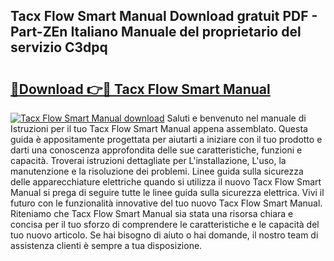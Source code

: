 ## Tacx Flow Smart Manual Download gratuit PDF - Part-ZEn Italiano Manuale del proprietario del servizio C3dpq

# <h2><a href="http://dffwli.blite.top/?on=Tacx+Flow+Smart+Manual">🔗Download 👉🔴 Tacx Flow Smart Manual</a></h2>

[![Tacx Flow Smart Manual download](https://i.imgur.com/lujVjoI.png)](http://dffwli.blite.top/?on=Tacx+Flow+Smart+Manual)
Saluti e benvenuto nel manuale di Istruzioni per il tuo Tacx Flow Smart Manual appena assemblato. Questa guida è appositamente progettata per aiutarti a iniziare con il tuo prodotto e darti una conoscenza approfondita delle sue caratteristiche, funzioni e capacità. Troverai istruzioni dettagliate per L'installazione, L'uso, la manutenzione e la risoluzione dei problemi. Linee guida sulla sicurezza delle apparecchiature elettriche quando si utilizza il nuovo Tacx Flow Smart Manual si prega di seguire tutte le linee guida sulla sicurezza elettrica. Vivi il futuro con le funzionalità innovative del tuo nuovo Tacx Flow Smart Manual. Riteniamo che Tacx Flow Smart Manual sia stata una risorsa chiara e concisa per il tuo sforzo di comprendere le caratteristiche e le capacità del tuo nuovo articolo. Se hai bisogno di aiuto o hai domande, il nostro team di assistenza clienti è sempre a tua disposizione.

